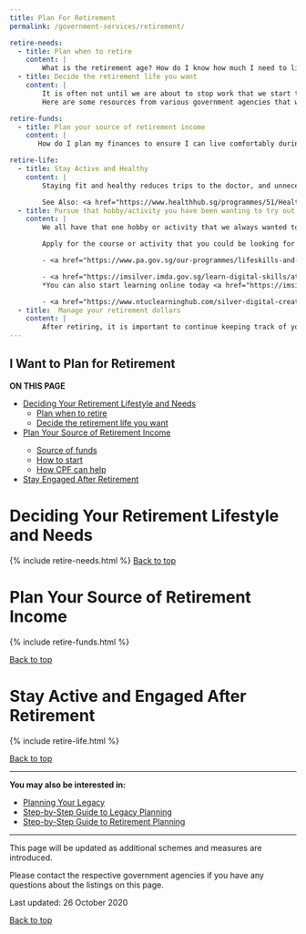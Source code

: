 ```yaml
---
title: Plan For Retirement
permalink: /government-services/retirement/

retire-needs:
  - title: Plan when to retire
    content: |
        What is the retirement age? How do I know how much I need to live comfortably during retirement?
  - title: Decide the retirement life you want
    content: |
        It is often not until we are about to stop work that we start thinking about our retirement. 
        Here are some resources from various government agencies that would be useful in your retirement planning.

retire-funds:
  - title: Plan your source of retirement income
    content: | 
       How do I plan my finances to ensure I can live comfortably during retirement? 

retire-life:
  - title: Stay Active and Healthy
    content: | 
        Staying fit and healthy reduces trips to the doctor, and unnecessary medical expenses. Maintain a healthy and active lifestyle with a balance of <a href="https://www.healthhub.sg/live-healthy/1382/rewire-after-you-retire" target="_blank">social activities</a> to keep you occupied. 

        See Also: <a href="https://www.healthhub.sg/programmes/51/Healthy_Ageing" target="_blank">Healthy Ageing Tips</a> and <a href="https://www.healthhub.sg/live-healthy/1382/rewire-after-you-retire" target="_blank">Active Ageing: Rewire after You Retire</a>
  - title: Pursue that hobby/activity you have been wanting to try out
    content: | 
        We all have that one hobby or activity that we always wanted to give it a try or pursue but had no time for.

        Apply for the course or activity that you could be looking for.

        - <a href="https://www.pa.gov.sg/our-programmes/lifeskills-and-lifestyle/senior-academy" target="_blank">PA Senior Academy Courses</a>

        - <a href="https://imsilver.imda.gov.sg/learn-digital-skills/attend-classes/digital-pods/" target="_blank">Learning Digital Skills</a>
        *You can also start learning online today <a href="https://imsilver.imda.gov.sg/seniors-go-digital/3-tiers-of-digital-skills" target="_blank">here</a>*

        - <a href="https://www.ntuclearninghub.com/silver-digital-creators/" target="_blank">Silver Digital Creators</a>
  - title:  Manage your retirement dollars
    content: |
        After retiring, it is important to continue keeping track of your expenses so you do not overspend your retirement funds. Read <a href="https://www.moneysense.gov.sg/articles/2018/10/managing-your-retirement-dollars" target="_blank">more</a> for a detailed guide by MoneySense on how you can manage your retirement dollars.
---
```


## <a name="top"></a>I Want to Plan for Retirement

<div id="toc_container">
<p class="toc_title"><b>ON THIS PAGE</b></p>
<ul class="toc_list">
  <li><a href="#needs">Deciding Your Retirement Lifestyle and Needs</a>
  <ul>
    <li><a href="#age">Plan when to retire</a></li>
    <li><a href="#needs">Decide the retirement life you want</a></li>
  </ul>
</li>
<li><a href="#money">Plan Your Source of Retirement Income</a></li>
  <ul>
    <li><a href="#funds">Source of funds</a></li>
    <li><a href="#tips">How to start</a></li>
    <li><a href="#cpf">How CPF can help</a></li>
  </ul>
<li><a href="#active">Stay Engaged After Retirement</a></li>
</ul>
</div>

# <a name="needs"></a>Deciding Your Retirement Lifestyle and Needs

{% include retire-needs.html %}
[Back to top](#top)


# <a name="money"></a>Plan Your Source of Retirement Income

{% include retire-funds.html %}

[Back to top](#top)


# <a name="active"></a>Stay Active and Engaged After Retirement

{% include retire-life.html %}



[Back to top](#top)


---------------------------------------
**You may also be interested in:**

  - [Planning Your Legacy](/government-services/plan-legacy/)
  - [Step-by-Step Guide to Legacy Planning](https://www.mylegacy.gov.sg/end-of-life-planning/)
  - [Step-by-Step Guide to Retirement Planning](https://www.moneysense.gov.sg/articles/2018/10/introduction-to-retirement-planning)

  
---------------------------------------

This page will be updated as additional schemes and measures are introduced.

Please contact the respective government agencies if you have any questions about the listings on this page.  

Last updated: 26 October 2020
 
[Back to top](#top)


